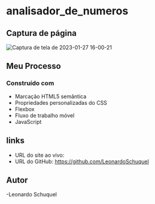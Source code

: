 # analisador_de_numeros

##  Captura de  página
![Captura de tela de 2023-01-27 16-00-21](https://user-images.githubusercontent.com/110574761/215172228-a5c2cfd5-ec1d-49cf-90bf-68a7eb0e2cd9.png)

## Meu Processo

### Construído com

- Marcação HTML5 semântica
- Propriedades personalizadas do CSS
- Flexbox
- Fluxo de trabalho móvel
- JavaScript

## links

- URL do site ao vivo: 
- URL do GitHub: https://github.com/LeonardoSchuquel

## Autor
-Leonardo Schuquel
